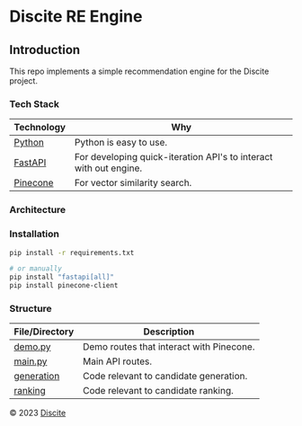 # Discite RE Engine

## Introduction

This repo implements a simple recommendation engine for the Discite project.

### Tech Stack

| Technology | Why |
| ---------- | --- |
| [Python][python] | Python is easy to use. |
| [FastAPI][fast-api] | For developing quick-iteration API's to interact with out engine. |
| [Pinecone][pinecone] | For vector similarity search. |

### Architecture


### Installation

```bash
pip install -r requirements.txt

# or manually
pip install "fastapi[all]"
pip install pinecone-client
```

### Structure

| File/Directory | Description |
| -------------- | ----------- |
| [demo.py](demo.py) | Demo routes that interact with Pinecone. |
| [main.py](main.py) | Main API routes. |
| [generation](generation) | Code relevant to candidate generation. |
| [ranking](ranking) | Code relevant to candidate ranking. |

&copy; 2023 [Discite][discite]

[discite]: https://discite.tech
[python]: https://www.python.org/
[fast-api]: https://fastapi.tiangolo.com/
[pinecone]: https://www.pinecone.io/
